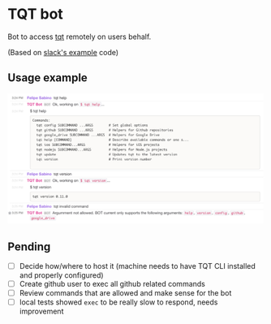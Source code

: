 # TQT bot

Bot to access [tqt](https://github.com/indigotech/tqt) remotely on users behalf.

(Based on [slack's example](https://github.com/slackhq/node-slack-client/blob/master/examples/simple_reverse.coffee) code)

## Usage example

![Usage example](assets/screenshot.png)

## Pending

- [ ] Decide how/where to host it (machine needs to have TQT CLI installed and properly configured)
- [ ] Create github user to exec all github related commands
- [ ] Review commands that are allowed and make sense for the bot
- [ ] local tests showed `exec` to be really slow to respond, needs improvement
